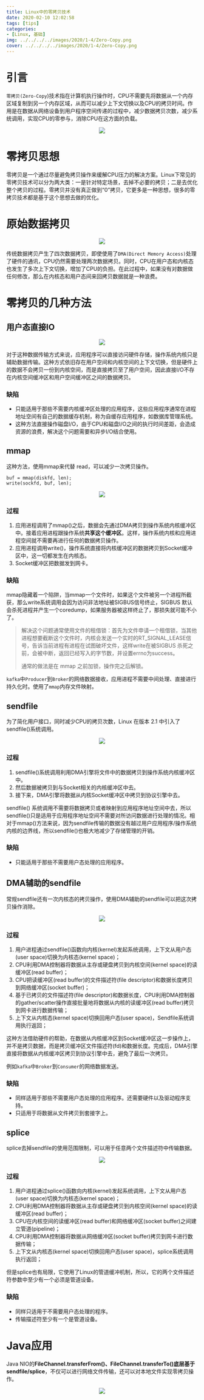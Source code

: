```yaml
---
title: Linux中的零拷贝技术
date: 2020-02-10 12:02:58
tags: [tips]
categories: 
- [Linux, 基础]
img: ../../../../images/2020/1-4/Zero-Copy.png
cover: ../../../../images/2020/1-4/Zero-Copy.png
---
```


# 引言

`零拷贝(Zero-Copy`)技术指在计算机执行操作时，CPU不需要先将数据从一个内存区域复制到另一个内存区域，从而可以减少上下文切换以及CPU的拷贝时间。作用是在数据从网络设备到用户程序空间传递的过程中，减少数据拷贝次数，减少系统调用，实现CPU的零参与，消除CPU在这方面的负载。<div align=center><img src="../../../../images/2020/1-4/Zero-Copy.png" algin="center"/></div><!-- more -->

# 零拷贝思想

零拷贝是一个通过尽量避免拷贝操作来缓解CPU压力的解决方案。Linux下常见的零拷贝技术可以分为两大类：一是针对特定场景，去掉不必要的拷贝；二是去优化整个拷贝的过程。零拷贝并没有真正做到“0”拷贝，它更多是一种思想，很多的零拷贝技术都是基于这个思想去做的优化。

# 原始数据拷贝

<div align=center><img src="../../../../images/2020/1-4/Traditional-copy.jpg" algin="center"/></div>

传统数据拷贝产生了四次数据拷贝，即使使用了`DMA(Direct Memory Access)`处理了硬件的通讯，CPU仍然需要处理两次数据拷贝。同时，CPU在用户态和内核态也发生了多次上下文切换，增加了CPU的负担。在此过程中，如果没有对数据做任何修改，那么在内核态和用户态间来回拷贝数据就是一种浪费。

# 零拷贝的几种方法

## 用户态直接IO

<div align=center><img src="../../../../images/2020/1-4/Direct-IO.jpg" algin="center"/></div>

对于这种数据传输方式来说，应用程序可以直接访问硬件存储，操作系统内核只是辅助数据传输。这种方式依旧存在用户空间和内核空间的上下文切换，但是硬件上的数据不会拷贝一份到内核空间，而是直接拷贝至了用户空间，因此直接I/O不存在内核空间缓冲区和用户空间缓冲区之间的数据拷贝。

### 缺陷

- 只能适用于那些不需要内核缓冲区处理的应用程序，这些应用程序通常在进程地址空间有自己的数据缓存机制，称为自缓存应用程序，如数据库管理系统。
- 这种方法直接操作磁盘I/O，由于CPU和磁盘I/O之间的执行时间差距，会造成资源的浪费，解决这个问题需要和异步I/O结合使用。

## mmap

这种方法，使用mmap来代替 read，可以减少一次拷贝操作。

```shell
buf = mmap(diskfd, len);
write(sockfd, buf, len);
```

<div align=center><img src="../../../../images/2020/1-4/mmap.jpg" algin="center"/></div>

### **过程**

1. 应用进程调用了mmap()之后，数据会先通过DMA拷贝到操作系统内核缓冲区中。接着应用进程跟操作系统**共享这个缓冲区**。这样，操作系统内核和应用进程空间就不需要再进行任何的数据拷贝操作。
2. 应用进程调用write()，操作系统直接将内核缓冲区的数据拷贝到Socket缓冲区中，这一切都发生在内核态。
3. Socket缓冲区把数据发到网卡。

### 缺陷

mmap隐藏着一个陷阱，当mmap一个文件时，如果这个文件被另一个进程所截获，那么write系统调用会因为访问非法地址被SIGBUS信号终止，SIGBUS 默认会杀死进程并产生一个coredump，如果服务器被这样终止了，那损失就可能不小了。

> 解决这个问题通常使用文件的租借锁：首先为文件申请一个租借锁，当其他进程想要截断这个文件时，内核会发送一个实时的RT_SIGNAL_LEASE信号，告诉当前进程有进程在试图破坏文件，这样write在被SIGBUS 杀死之前，会被中断，返回已经写入的字节数，并设置errno为success。
>
> 通常的做法是在 mmap 之前加锁，操作完之后解锁。

`kafka`中`Producer`到`Broker`的网络数据接收，应用进程不需要中间处理、直接进行持久化时。使用了`mmap`内存文件映射。

## sendfile

为了简化用户接口，同时减少CPU的拷贝次数，Linux 在版本 2.1 中引入了sendfile()系统调用。

<div align=center><img src="../../../../images/2020/1-4/sendfile-1.jpg" algin="center"/></div>

### 过程

1. sendfile()系统调用利用DMA引擎将文件中的数据拷贝到操作系统内核缓冲区中。
2. 然后数据被拷贝到与Socket相关的内核缓冲区中去。
3. 接下来，DMA引擎将数据从内核Socket缓冲区中拷贝到协议引擎中去。

sendfile() 系统调用不需要将数据拷贝或者映射到应用程序地址空间中去，所以sendfile()只是适用于应用程序地址空间不需要对所访问数据进行处理的情况。相对于mmap()方法来说，因为sendfile传输的数据没有越过用户应用程序/操作系统内核的边界线，所以sendfile()也极大地减少了存储管理的开销。

### 缺陷

- 只能适用于那些不需要用户态处理的应用程序。

## DMA辅助的sendfile

常规sendfile还有一次内核态的拷贝操作，使用DMA辅助的sendfile可以把这次拷贝操作消除。

<div align=center><img src="../../../../images/2020/1-4/sendfile-2.jpg" algin="center"/></div>

### 过程

1. 用户进程通过sendfile()函数向内核(kernel)发起系统调用，上下文从用户态(user space)切换为内核态(kernel space)；
2. CPU利用DMA控制器将数据从主存或硬盘拷贝到内核空间(kernel space)的读缓冲区(read buffer)；
3. CPU把读缓冲区(read buffer)的文件描述符(file descriptor)和数据长度拷贝到网络缓冲区(socket buffer)；
4. 基于已拷贝的文件描述符(file descriptor)和数据长度，CPU利用DMA控制器的gather/scatter操作直接批量地将数据从内核的读缓冲区(read buffer)拷贝到网卡进行数据传输；
5. 上下文从内核态(kernel space)切换回用户态(user space)，Sendfile系统调用执行返回；

这种方法借助硬件的帮助，在数据从内核缓冲区到Socket缓冲区这一步操作上，并不是拷贝数据，而是拷贝缓冲区文件描述符(fd)和数据长度。完成后，DMA引擎直接将数据从内核缓冲区拷贝到协议引擎中去，避免了最后一次拷贝。

例如`kafka`中`Broker`到`Consumer`的网络数据发送。

### 缺陷

- 同样适用于那些不需要用户态处理的应用程序。还需要硬件以及驱动程序支持。
- 只适用于将数据从文件拷贝到套接字上。

## splice

splice去掉sendfile的使用范围限制，可以用于任意两个文件描述符中传输数据。

<div align=center><img src="../../../../images/2020/1-4/splice.jpg" algin="center"/></div>

### 过程

1. 用户进程通过splice()函数向内核(kernel)发起系统调用，上下文从用户态(user space)切换为内核态(kernel space)；
2. CPU利用DMA控制器将数据从主存或硬盘拷贝到内核空间(kernel space)的读缓冲区(read buffer)；
3. CPU在内核空间的读缓冲区(read buffer)和网络缓冲区(socket buffer)之间建立管道(pipeline)；
4. CPU利用DMA控制器将数据从网络缓冲区(socket buffer)拷贝到网卡进行数据传输；
5. 上下文从内核态(kernel space)切换回用户态(user space)，splice系统调用执行返回；

但是splice也有局限，它使用了Linux的管道缓冲机制，所以，它的两个文件描述符参数中至少有一个必须是管道设备。

### 缺陷

- 同样只适用于不需要用户态处理的程序。
- 传输描述符至少有一个是管道设备。

# Java应用

Java NIO的**FileChannel.transferFrom()、FileChannel.transferTo()**底层基于**sendfile/splice**，不仅可以进行网络文件传输，还可以对本地文件实现零拷贝操作。

<div align=center><img src="../../../../images/2020/1-4/java-nio.jpg" algin="center"/></div>